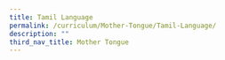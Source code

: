 ```yaml
---
title: Tamil Language
permalink: /curriculum/Mother-Tongue/Tamil-Language/
description: ""
third_nav_title: Mother Tongue
---
```

